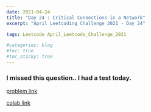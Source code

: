 ```yaml
---
date: 2021-04-24
title: "Day 24 : Critical Connections in a Network"
excerpt: "April Leetcoding Challenge 2021 - Day 24"

tags: Leetcode April_Leetcode_Challenge_2021

#categories: blog
#toc: true
#toc_sticky: true
---
```


### I missed this question.. I had a test today.

[problem link](https://leetcode.com/explore/challenge/card/april-leetcoding-challenge-2021/596/week-4-april-22nd-april-28th/3719/)

[colab link]()
 
